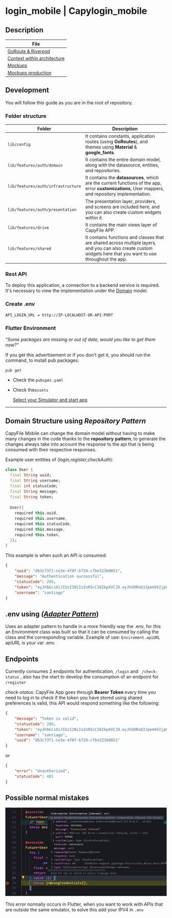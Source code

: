 # login_mobile | Capylogin_mobile

## Description

| File                                                     |
| -------------------------------------------------------- |
| [GoRoute & Riverpod](./assets/GoRoute.md)                |
| [Context within architecture ](./assets/Architecture.md) |
| [Mockups](./assets/Mockups.md)                           |
| [Mockups production](./assets/MockupsProduction.md)      |

## Development

You will follow this guide as you are in the root of repository.

### Folder structure

| Folder                             | Description                                                  |
| ---------------------------------- | ------------------------------------------------------------ |
| `lib/config`                       | It contains constants, application routes (using **GoRoutes**), and themes using **Material** & **google_fonts**. |
| `lib/features/auth/domain`         | It contains the entire domain model, along with the datasource, entities, and repositories. |
| `lib/features/auth/infrastructure` | It contains the **datasources**, which are the current functions of the app, error **customizations**, User mappers, and repository implementation. |
| `lib/features/auth/presentation`   | The presentation layer, providers, and screens are included here, and you can also create custom widgets within it. |
| `lib/features/drive`               | It contains the main views layer of CapyFile APP.            |
| `lib/features/shared`              | It contains functions and classes that are shared across multiple layers, and you can also create custom widgets here that you want to use throughout the app. |

### Rest API

To deploy this application, a connection to a backend service is required. It's necessary to view the implementation under the [Domain](#domain-structure-using-repository-pattern) model.

### Create .env

``````
API_LOGIN_URL = http://IP-LOCALHOST-OR-API:PORT
``````

### Flutter Environment

*"Some packages are missing or out of date, would you like to get them now?"*

If you get this advertisement or if you don't get it, you should run the command, to install pub packages:

``````bash
pub get
``````

- Check the `pubspec.yaml`

- Check the`assets`

  <u>Select your Simulator and start app</u>

---

## Domain Structure using *Repository Pattern*

CapyFile Mobile can change the domain model without having to make many changes in the code thanks to the **repository** **pattern**, to generate the changes always take into account the response to the api that is being consumed with their respective responses.

Example user entities of (*login,register,checkAuth*):

``````dart
class User {
  final String uuid;
  final String username;
  final int statusCode;
  final String message;
  final String token;

  User({
    required this.uuid,
    required this.username,
    required this.statusCode,
    required this.message,
    required this.token,
  });
}
``````

This example is when such an API is consumed:

``````json
{
    "uuid": "d63c73f1-ce3e-4f0f-b724-c7be323b0851",
    "message": "Authentication successful",
    "statusCode": 200,
    "token": "eyJhbGciOiJIUzI1NiIsInR5cCI6IkpXVCJ9.eyJhdXRob3JpemVkIjp0cnVlLCJleHAiOjE2OTMxMTA4MDEsInVzZXJuYW1lIjoic2FudGlhZ28iLCJ1dWlkIjoiZDYzYzczZjEtY2UzZS00ZjBmLWI3MjQtYzdiZTMyM2IwODUxIn0.dgpavfGNww5iWdilLryfi66mR6i3Yoiq7KnrhT7R0KU",
    "username": "santiago"
}
``````

## .env using *([Adapter Pattern](https://refactoring.guru/es/design-patterns/adapter)*)

Uses an adapter pattern to handle in a more friendly way the .env, for this an Environment class was built so that it can be consumed by calling the class and the corresponding variable. Example of use: `Enviroment.apiURL` apiURL is your var .env.

## Endpoints

Currently consumes 2 endpoints for authentication, `/login` and ` /check-status` , also has the start to develop the consumption of an endpoint for `/register`

*check-status:* CapyFile App goes through **Bearer Token** every time you need to log in to check if the token you have stored using shared preferences is valid, this API would respond something like the following:

``````json
{
    "message": "Token is valid",
    "statusCode": 200,
    "token": "eyJhbGciOiJIUzI1NiIsInR5cCI6IkpXVCJ9.eyJhdXRob3JpemVkIjp0cnVlLCJleHAiOjE2OTMxMDgxNjYsInVzZXJuYW1lIjoic2FudGlhZ28iLCJ1dWlkIjoiZDYzYzczZjEtY2UzZS00ZjBmLWI3MjQtYzdiZTMyM2IwODUxIn0.p5F2tS6MR7CAW2e9HMS9qv3ol9vgDejneshlQfEbFZ4",
    "username": "santiago",
    "uuid": "d63c73f1-ce3e-4f0f-b724-c7be323b0851"
}
``````

or

``````json
{
    "error": "Unauthorized",
    "statusCode": 401
}
``````

## Possible normal mistakes

<img src="./assets/image-20230827000729799.png" alt="image-20230827000729799" />

This error normally occurs in Flutter, when you want to work with APIs that are outside the same emulator, to solve this add your IPV4 in `.env` 
